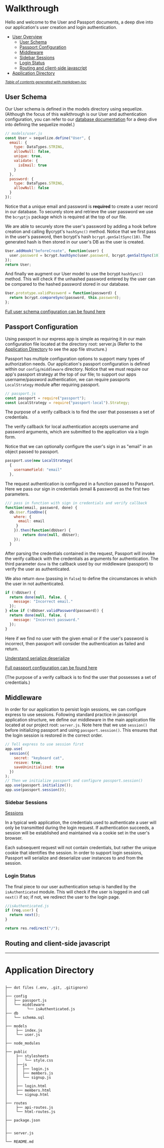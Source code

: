 # Walkthrough

Hello and welcome to the User and Passport documents, a deep dive into our application's user creation and login authentication.

- [User Overview](#user-overview)
  - [User Schema](#user-schema)
  - [Passport Configuration](#passport-configuration)
  - [Middleware](#middleware)
  - [Sidebar Sessions](#sidebar-sessions)
  - [Login Status](#login-status)
  - [Routing and client-side javascript](#routing-and-client-side-javascript)
- [Application Directory](#application-directory)

<small><i><a href='http://ecotrust-canada.github.io/markdown-toc/'>Table of contents generated with markdown-toc</a></i></small>

## User Schema

Our User schema is defined in the models directory using sequelize. (Although the focus of this walkthrough is our User and authentication configuration, you can refer to our [database documentation](https://sequelize.org/master/manual/model-basics.html) for a deep dive into defining the sequelize model.)

```js
// models/user.js
const User = sequelize.define("User", {
  email: {
    type: DataTypes.STRING,
    allowNull: false,
    unique: true,
    validate: {
      isEmail: true
    }
  },
  password: {
    type: DataTypes.STRING,
    allowNull: false
  }
});
```

Notice that a unique email and password is **required** to create a user record in our database. To securely store and retrieve the user password we use the `bcryptjs` package which is required at the top of our file.

We are able to securely store the user's password by adding a hook before creation and calling Bycrypt's `hashSync()` method. Notice that we first pass in the user's password, then bcrypt's hash `bcrypt.genSaltSync(10)`. The generated hash is then stored in our user's DB as the user is created.

```js
User.addHook("beforeCreate", function(user) {
  user.password = bcrypt.hashSync(user.password, bcrypt.genSaltSync(10), null);
});
return User;
```

And finally we augment our User model to use the bcrypt `hashSync()` method. This will check if the unhashed password entered by the user can be compared to the hashed password stored in our database.

```js
User.prototype.validPassword = function(password) {
  return bcrypt.compareSync(password, this.password);
};
```

[Full user schema configuration can be found here](./config/passport.js)

## Passport Configuration

Using passport in our express app is simple as requiring it in our main configuration file located at the directory root: server.js (Refer to the [Application Directory](#application-directory) to see the app file structure.)

Passport has multiple configuration options to support many types of authorization needs. Our application's passport configuration is defined within our `config/middleware` directory. Notice that we must require our app's passport strategy at the top of our file; to support our apps username/password authentication, we can require passports `LocalStrategy` module after requiring passport.

```js
// passport.js
const passport = require("passport");
const LocalStrategy = require("passport-local").Strategy;
```

The purpose of a verify callback is to find the user that possesses a set of credentials.

The verify callback for local authentication accepts username and password arguments, which are submitted to the application via a login form.

Notice that we can optionally configure the user's sign in as "email" in an object passed to passport.

```js
passport.use(new LocalStrategy(
  {
    usernameField: "email"
  },
```

The request authentication is configured in a function passed to Passport. Here we pass our sign in credentials (email & password) as the first two parameters.

```js
/// pass in function with sign in credentials and verify callback
function(email, password, done) {
  db.User.findOne({
    where: {
      email: email
     }
    }).then(function(dbUser) {
        return done(null, dbUser);
    });
  }
```

After parsing the credentials contained in the request, Passport will invoke the verify callback with the credentials as arguments for authentication. The third parameter `done` is the callback used by our middleware (passport) to verify the user as authenticated.

We also return `done` (passing in `false`) to define the circumstances in which the user in not authenticated.

```js
if (!dbUser) {
  return done(null, false, {
    message: "Incorrect email."
  });
} else if (!dbUser.validPassword(password)) {
  return done(null, false, {
    message: "Incorrect password."
  });
}
```

Here if we find no user with the given email or if the user's password is incorrect, then passport will consider the authentication as failed and return.

[Understand serialize deserialize](https://stackoverflow.com/questions/27637609/understanding-passport-serialize-deserialize)

[Full passport configuration can be found here](./config/passport.js)

(The purpose of a verify callback is to find the user that possesses a set of credentials.)

## Middleware

In order for our application to persist login sessions, we can configure express to use sessions. Following standard practice in javascript application structure, we define our middleware in the main application file located at our project root: `server.js`. Note here that we use `session()` before initializing passport and using `passport.session()`. This ensures that the login session is restored in the correct order.

```js
// Tell express to use session first
app.use(
  session({
    secret: "keyboard cat",
    resave: true,
    saveUninitialized: true
  })
);
// Then we initialize passport and configure passport.session()
app.use(passport.initialize());
app.use(passport.session());
```

### Sidebar Sessions

[Sessions](http://www.passportjs.org/docs/username-password/)

In a typical web application, the credentials used to authenticate a user will only be transmitted during the login request. If authentication succeeds, a session will be established and maintained via a cookie set in the user's browser.

Each subsequent request will not contain credentials, but rather the unique cookie that identifies the session. In order to support login sessions, Passport will serialize and deserialize user instances to and from the session.

### Login Status

The final piece to our user authentication setup is handled by the `isAuthenticated` module. This will check if the user is logged in and call `next()` if so; if not, we redirect the user to the login page.

```js
//isAuthenticated.js
if (req.user) {
  return next();
}

return res.redirect("/");
```

## Routing and client-side javascript

---

# Application Directory

```

├── dot files (.env, .git, .gitignore)
│
├── config
│   ├── passport.js
│   └── middleware
│         └── isAuthenticated.js
├── db
│   └── schema.sql
│
├── models
│    ├── index.js
│    └── user.js
│
├── node_modules
│ 
├── public
│    ├── stylesheets
│    │   └── style.css
│    ├──js
│    │  ├── login.js
│    │  ├── members.js
│    │  └── signup.js
│    │
│    ├── login.html
│    ├── members.html
│    └── signup.html
│  
├── routes
│    ├── api-routes.js
│    └── html-routes.js
│
├── package.json
│
│
├── server.js
│
└── README.md

```
